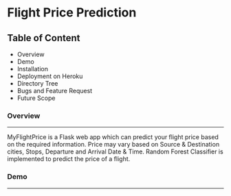 # Flight Price Prediction
## Table of Content
* Overview
* Demo
* Installation
* Deployment on Heroku
* Directory Tree
* Bugs and Feature Request
* Future Scope

### Overview
------
MyFlightPrice is a Flask web app which can predict your flight price based on the required information. Price may vary based on Source & Destination cities, Stops, Departure and Arrival Date & Time. Random Forest Classifier is implemented to predict the price of a flight.

### Demo
------

